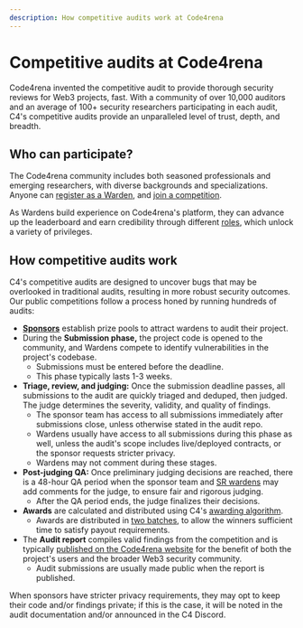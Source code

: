 ```yaml
---
description: How competitive audits work at Code4rena
---
```


# Competitive audits at Code4rena

Code4rena invented the competitive audit to provide thorough security reviews for Web3 projects, fast. With a community of over 10,000 auditors and an average of 100+ security researchers participating in each audit, C4's competitive audits provide an unparalleled level of trust, depth, and breadth. 

## Who can participate?

The Code4rena community includes both seasoned professionals and emerging researchers, with diverse backgrounds and specializations. Anyone can [register as a Warden](/getting-started/), and [join a competition](/getting-started/how-to-participate).

As Wardens build experience on Code4rena's platform, they can advance up the leaderboard and earn credibility through different [roles](/roles/), which unlock a variety of privileges.

## How competitive audits work

C4's competitive audits are designed to uncover bugs that may be overlooked in traditional audits, resulting in more robust security outcomes. Our public competitions follow a process honed by running hundreds of audits:

- [**Sponsors**](roles/sponsors/) establish prize pools to attract wardens to audit their project.
- During the **Submission phase,** the project code is opened to the community, and Wardens compete to identify vulnerabilities in the project's codebase. 
  - Submissions must be entered before the deadline. 
  - This phase typically lasts 1-3 weeks.
- **Triage, review, and judging:** Once the submission deadline passes, all submissions to the audit are quickly triaged and deduped, then judged. The judge determines the severity, validity, and quality of findings. 
  - The sponsor team has access to all submissions immediately after submissions close, unless otherwise stated in the audit repo.
  - Wardens usually have access to all submissions during this phase as well, unless the audit's scope includes live/deployed contracts, or the sponsor requests stricter privacy.
  - Wardens may not comment during these stages. 
- **Post-judging QA:** Once preliminary judging decisions are reached, there is a 48-hour QA period when the sponsor team and [SR wardens](/roles/sr-wardens) may add comments for the judge, to ensure fair and rigorous judging. 
  - After the QA period ends, the judge finalizes their decisions.
- **Awards** are calculated and distributed using C4's [awarding algorithm](/awarding/). 
  - Awards are distributed in [two batches](/awarding/awarding-process/), to allow the winners sufficient time to satisfy payout requirements.
- The **Audit report** compiles valid findings from the competition and is typically [published on the Code4rena website](https://code4rena.com/reports) for the benefit of both the project's users and the broader Web3 security community. 
  - Audit submissions are usually made public when the report is published.

When sponsors have stricter privacy requirements, they may opt to keep their code and/or findings private; if this is the case, it will be noted in the audit documentation and/or announced in the C4 Discord.